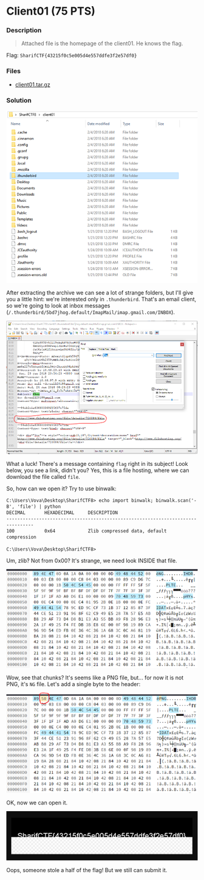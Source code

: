 # Client01 (75 PTS)
### Description
>Attached file is the homepage of the client01. He knows the flag.

Flag: ```SharifCTF{43215f0c5e005d4e557ddfe3f2e57df0}```

### Files

- [client01.tar.gz](client01.tar.gz)

### Solution

<p><img src='images/folders.png' /></p>

After extracting the archive we can see a lot of strange folders, but I'll give you a little hint: we're interested only in ```.thunderbird```. That's an email client, so we're going to look at inbox messages (```/.thunderbird/5bd7jhog.default/ImapMail/imap.gmail.com/INBOX```).

<p><img src='images/message.png' /></p>

What a luck! There's a message containing ```flag``` right in its subject! Look below, you see a link, didn't you?
Yes, this is a file hosting, where we can download the file called ```file```.

So, how can we open it? Try to use binwalk:

```
C:\Users\Vova\Desktop\SharifCTF8> echo import binwalk; binwalk.scan('-B', 'file') | python
DECIMAL       HEXADECIMAL     DESCRIPTION
--------------------------------------------------------------------------------
100           0x64            Zlib compressed data, default compression

C:\Users\Vova\Desktop\SharifCTF8>
```

Um, zlib? Not from 0x00? It's strange, we need look INSIDE that file.

<p><img src='images/chunks.png' /></p>

Wow, see that chunks? It's seems like a PNG file, but... for now it is not PNG, it's ```NG``` file.
Let's add a single byte to the header:

<p><img src='images/header.png' /></p>

OK, now we can open it.

<p><img src='images/half.png' /></p>

Oops, someone stole a half of the flag! But we still can submit it.
